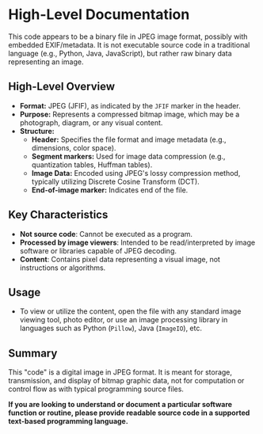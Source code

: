 # High-Level Documentation

This code appears to be a binary file in JPEG image format, possibly with embedded EXIF/metadata. It is not executable source code in a traditional language (e.g., Python, Java, JavaScript), but rather raw binary data representing an image.

## High-Level Overview

- **Format:** JPEG (JFIF), as indicated by the `JFIF` marker in the header.
- **Purpose:** Represents a compressed bitmap image, which may be a photograph, diagram, or any visual content.
- **Structure:**
  - **Header:** Specifies the file format and image metadata (e.g., dimensions, color space).
  - **Segment markers:** Used for image data compression (e.g., quantization tables, Huffman tables).
  - **Image Data:** Encoded using JPEG's lossy compression method, typically utilizing Discrete Cosine Transform (DCT).
  - **End-of-image marker:** Indicates end of the file.

## Key Characteristics

- **Not source code**: Cannot be executed as a program.
- **Processed by image viewers**: Intended to be read/interpreted by image software or libraries capable of JPEG decoding.
- **Content**: Contains pixel data representing a visual image, not instructions or algorithms.

## Usage

- To view or utilize the content, open the file with any standard image viewing tool, photo editor, or use an image processing library in languages such as Python (`Pillow`), Java (`ImageIO`), etc.

## Summary

This "code" is a digital image in JPEG format. It is meant for storage, transmission, and display of bitmap graphic data, not for computation or control flow as with typical programming source files. 

**If you are looking to understand or document a particular software function or routine, please provide readable source code in a supported text-based programming language.**